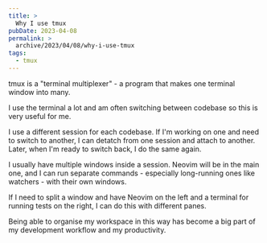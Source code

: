 ```yaml
---
title: >
  Why I use tmux
pubDate: 2023-04-08
permalink: >
  archive/2023/04/08/why-i-use-tmux
tags:
  - tmux
---
```


tmux is a "terminal multiplexer" - a program that makes one terminal window into many.

I use the terminal a lot and am often switching between codebase so this is very useful for me.

I use a different session for each codebase. If I'm working on one and need to switch to another, I can detatch from one session and attach to another. Later, when I'm ready to switch back, I do the same again.

I usually have multiple windows inside a session. Neovim will be in the main one, and I can run separate commands - especially long-running ones like watchers - with their own windows.

If I need to split a window and have Neovim on the left and a terminal for running tests on the right, I can do this with different panes.

Being able to organise my workspace in this way has become a big part of my development workflow and my productivity.
